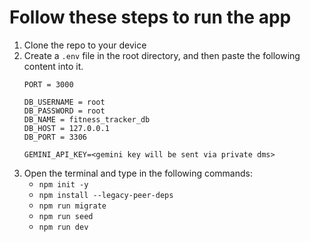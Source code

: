 # Follow these steps to run the app
1. Clone the repo to your device
2. Create a `.env` file in the root directory, and then paste the following content into it.
   ```NODE_ENV = development
   PORT = 3000
   
   DB_USERNAME = root
   DB_PASSWORD = root
   DB_NAME = fitness_tracker_db
   DB_HOST = 127.0.0.1
   DB_PORT = 3306

   GEMINI_API_KEY=<gemini key will be sent via private dms>
3. Open the terminal and type in the following commands:
   - `npm init -y`
   - `npm install --legacy-peer-deps`
   - `npm run migrate`
   - `npm run seed`
   - `npm run dev`